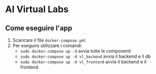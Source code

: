 # AI Virtual Labs

## Come eseguire l'app

1. Scaricare il file `docker-compose.yml`
1. Per eseguire utilizzare i comandi:
    - `sudo docker-compose up -d` avvia tutte le componenti
    - `sudo docker-compose up -d vl_backend` avvia il backend e il db    
    - `sudo docker-compose up -d vl_frontend` avvia il backend e il frontend    


